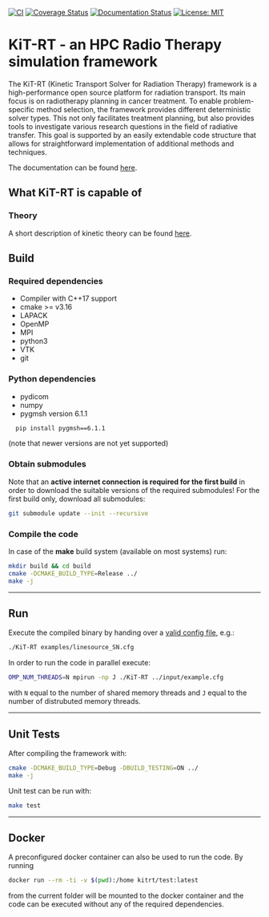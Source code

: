 [![CI](https://github.com/CSMMLab/KiT-RT/actions/workflows/c-cpp.yml/badge.svg)](https://github.com/CSMMLab/KiT-RT/actions/workflows/c-cpp.yml)
[![Coverage Status](https://coveralls.io/repos/github/CSMMLab/KiT-RT/badge.svg?branch=master)](https://coveralls.io/github/CSMMLab/KiT-RT?branch=master)
[![Documentation Status](https://readthedocs.org/projects/kit-rt/badge/?version=latest)](https://kit-rt.readthedocs.io/en/latest/?badge=latest)
[![License: MIT](https://img.shields.io/badge/License-MIT-yellow.svg)](https://opensource.org/licenses/MIT)

# KiT-RT - an HPC Radio Therapy simulation framework
The KiT-RT (Kinetic Transport Solver for Radiation Therapy) framework is a high-performance open source platform for radiation transport. Its main focus is on radiotherapy planning in cancer treatment. To enable problem-specific method selection, the framework provides different deterministic solver types. This not only facilitates treatment planning, but also provides tools to investigate various research questions in the field of radiative transfer. This goal is supported by an easily extendable code structure that allows for straightforward implementation of additional methods and techniques.

The documentation can be found [here](https://kit-rt.readthedocs.io/en/develop/index.html). 
## What KiT-RT is capable of
### Theory
A short description of kinetic theory can be found [here](https://kit-rt.readthedocs.io/en/develop/physics.html).

## Build
### Required dependencies
 - Compiler with C++17 support
 - cmake >= v3.16
 - LAPACK
 - OpenMP
 - MPI
 - python3
 - VTK
 - git

### Python dependencies
- pydicom
- numpy
- pygmsh version 6.1.1 
```bash
  pip install pygmsh==6.1.1
```
 (note that newer versions are not yet supported)


### Obtain submodules
Note that an **active internet connection is required for the first build** in order to download the suitable versions of the required submodules!
For the first build only, download all submodules:

```bash
git submodule update --init --recursive
```

### Compile the code
In case of the **make** build system (available on most systems) run:
 
```bash 
mkdir build && cd build
cmake -DCMAKE_BUILD_TYPE=Release ../
make -j
```

---

## Run
Execute the compiled binary by handing over a [valid config file](https://kit-rt.readthedocs.io/en/latest/configFiles.html), e.g.:

```bash
./KiT-RT examples/linesource_SN.cfg
```

In order to run the code in parallel execute:

```bash
OMP_NUM_THREADS=N mpirun -np J ./KiT-RT ../input/example.cfg
```

with `N` equal to the number of shared memory threads and `J` equal to the number of distrubuted memory threads.

---

## Unit Tests
After compiling the framework with:

```bash
cmake -DCMAKE_BUILD_TYPE=Debug -DBUILD_TESTING=ON ../
make -j
```

Unit test can be run with:
```bash
make test
```

---

## Docker
A preconfigured docker container can also be used to run the code.
By running

```bash
docker run --rm -ti -v $(pwd):/home kitrt/test:latest
```

from the current folder will be mounted to the docker container and the code can be executed without any of the required dependencies.